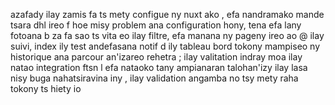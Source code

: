 azafady ilay zamis fa ts mety configue ny nuxt ako , efa nandramako mande tsara dhl ireo f hoe misy problem ana configuration hony, tena efa lany fotoana b za fa sao ts vita eo ilay filtre, efa manana ny pageny ireo ao @ ilay suivi, index ily test andefasana notif d ily tableau bord tokony mampiseo ny historique ana parcour an'izareo rehetra ; ilay valitation indray moa ilay natao integration ftsn l efa nataoko tany ampianaran talohan'izy ilay lasa nisy buga nahatsiravina iny , ilay validation angamba no tsy mety raha tokony ts hiety io
